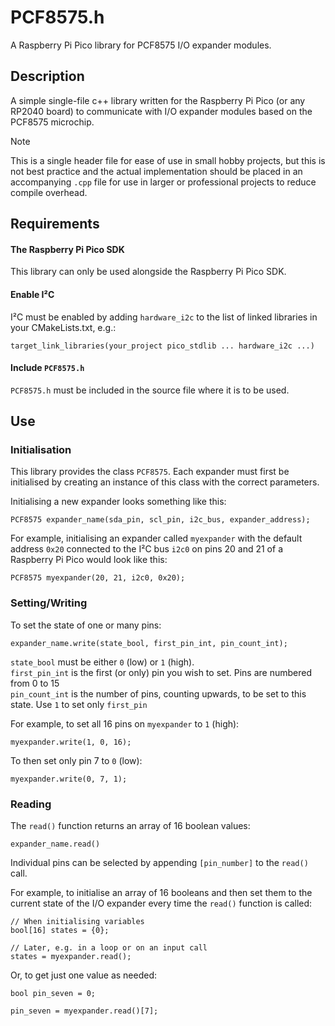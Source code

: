 # PCF8575.h

A Raspberry Pi Pico library for PCF8575 I/O expander modules.

## Description

A simple single-file c++ library written for the Raspberry Pi Pico (or any RP2040 board) to communicate with I/O expander modules based on the PCF8575 microchip.  

> [!NOTE]
> This is a single header file for ease of use in small hobby projects, but this is not best practice and the actual implementation should be placed in an accompanying `.cpp` file for use in larger or professional projects to reduce compile overhead.  

## Requirements

#### The Raspberry Pi Pico SDK
This library can only be used alongside the Raspberry Pi Pico SDK.

#### Enable I²C

I²C must be enabled by adding `hardware_i2c` to the list of linked libraries in your CMakeLists.txt, e.g.:
```
target_link_libraries(your_project pico_stdlib ... hardware_i2c ...)
```

#### Include `PCF8575.h`

`PCF8575.h` must be included in the source file where it is to be used.

## Use

### Initialisation

This library provides the class `PCF8575`.  Each expander must first be initialised by creating an instance of this class with the correct parameters.  

Initialising a new expander looks something like this:  
```
PCF8575 expander_name(sda_pin, scl_pin, i2c_bus, expander_address);
```
For example, initialising an expander called `myexpander` with the default address `0x20` connected to the I²C bus `i2c0` on pins 20 and 21 of a Raspberry Pi Pico would look like this:  
```
PCF8575 myexpander(20, 21, i2c0, 0x20);
```


### Setting/Writing

To set the state of one or many pins:
```
expander_name.write(state_bool, first_pin_int, pin_count_int);		
```
`state_bool` must be either `0` (low) or `1` (high).  
`first_pin_int` is the first (or only) pin you wish to set.  Pins are numbered from 0 to 15  
`pin_count_int` is the number of pins, counting upwards, to be set to this state.  Use `1` to set only `first_pin`  

For example, to set all 16 pins on `myexpander` to `1` (high): 
```
myexpander.write(1, 0, 16);
```

To then set only pin 7 to `0` (low):
```
myexpander.write(0, 7, 1);
```


### Reading


The `read()` function returns an array of 16 boolean values:  
```
expander_name.read()
```

Individual pins can be selected by appending `[pin_number]` to the `read()` call.  

For example, to initialise an array of 16 booleans and then set them to the current state of the I/O expander every time the `read()` function is called:  
```
// When initialising variables
bool[16] states = {0};

// Later, e.g. in a loop or on an input call
states = myexpander.read();
```

Or, to get just one value as needed:  
```
bool pin_seven = 0;

pin_seven = myexpander.read()[7];
```

